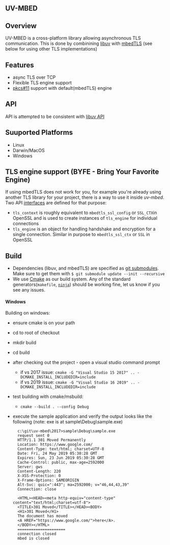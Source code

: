 UV-MBED
----

## Overview
UV-MBED is a cross-platform library allowing asynchronous TLS communication. 
This is done by combinining [libuv](https://github.com/libuv/libuv) with [mbedTLS](https://github.com/ARMmbed/mbedtls.git)
(see below for using other TLS implementations)

## Features
* async TLS over TCP
* Flexible TLS engine support
* [pkcs#11](https://en.wikipedia.org/wiki/PKCS_11) support with default(mbedTLS) engine

## API
API is attempted to be consistent with [libuv API](http://docs.libuv.org/en/v1.x/api.html)

## Suuported Platforms
* Linux
* Darwin/MacOS
* Windows

## TLS engine support (BYFE - Bring Your Favorite Engine)
If using mbedTLS does not work for you,
for example you're already using another TLS library for your project, there is a way to use it inside _uv-mbed_.
Two API [interfaces](include/uv_mbed/tls_engine.h) are defined for that purpose:

- `tls_context` is roughly equivalent to `mbedtls_ssl_config` or `SSL_CTX`in OpenSSL and is used to create instances
of `tls_engine` for individual connections
- `tls_engine` is an object for handling handshake and encryption for a single connection.
Similar in purpose to `mbedtls_ssl_ctx` or `SSL` in OpenSSL

## Build
* Dependencies (libuv, and mbedTLS) are specified as [git submodules](https://git-scm.com/book/en/v2/Git-Tools-Submodules).
Make sure to get them with `$ git submodule update --init --recursive`
* We use [Cmake](https://cmake.org) as our build system.
Any of the standard generators(`makefile`, [`ninja`](https://ninja-build.org/))
should be working fine, let us know if you see any issues.

#### Windows
Building on windows:
* ensure cmake is on your path
* cd to root of checkout
* mkdir build
* cd build
* after checking out the project - open a visual studio command prompt
    * if vs 2017 issue: `cmake -G "Visual Studio 15 2017" .. -DCMAKE_INSTALL_INCLUDEDIR=include`
    * if vs 2019 issue: `cmake -G "Visual Studio 16 2019" .. -DCMAKE_INSTALL_INCLUDEDIR=include`
* test building with cmake/msbuild:
    * `cmake --build . --config Debug`
* execute the sample application and verify the output looks like the following (note: exe is at sample\Debug\sample.exe)

        c:\git\uv-mbed\2017>sample\Debug\sample.exe
        request sent 0
        HTTP/1.1 301 Moved Permanently
        Location: https://www.google.com/
        Content-Type: text/html; charset=UTF-8
        Date: Fri, 24 May 2019 05:30:28 GMT
        Expires: Sun, 23 Jun 2019 05:30:28 GMT
        Cache-Control: public, max-age=2592000
        Server: gws
        Content-Length: 220
        X-XSS-Protection: 0
        X-Frame-Options: SAMEORIGIN
        Alt-Svc: quic=":443"; ma=2592000; v="46,44,43,39"
        Connection: close

        <HTML><HEAD><meta http-equiv="content-type" content="text/html;charset=utf-8">
        <TITLE>301 Moved</TITLE></HEAD><BODY>
        <H1>301 Moved</H1>
        The document has moved
        <A HREF="https://www.google.com/">here</A>.
        </BODY></HTML>
        =====================
        connection closed
        mbed is closed



